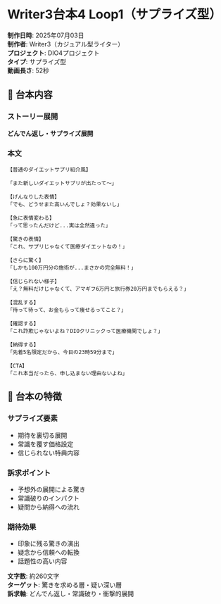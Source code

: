 # Writer3台本4 Loop1（サプライズ型）

**制作日時**: 2025年07月03日  
**制作者**: Writer3（カジュアル型ライター）  
**プロジェクト**: DIO4プロジェクト  
**タイプ**: サプライズ型  
**動画長さ**: 52秒  

## 📱 台本内容

### ストーリー展開
**どんでん返し・サプライズ展開**

### 本文
```
【普通のダイエットサプリ紹介風】

「また新しいダイエットサプリが出たって〜」

【げんなりした表情】
「でも、どうせまた高いんでしょ？効果ないし」

【急に表情変わる】
「って思ったんだけど...実は全然違った」

【驚きの表情】
「これ、サプリじゃなくて医療ダイエットなの！」

【さらに驚く】
「しかも100万円分の施術が...まさかの完全無料！」

【信じられない様子】
「え？無料だけじゃなくて、アマギフ6万円と旅行券20万円までもらえる？」

【混乱する】
「待って待って、お金もらって痩せるってこと？」

【確認する】
「これ詐欺じゃないよね？DIOクリニックって医療機関でしょ？」

【納得する】
「先着5名限定だから、今日の23時59分まで」

【CTA】
「これ本当だったら、申し込まない理由ないよね」
```

## 🎯 台本の特徴

### サプライズ要素
- 期待を裏切る展開
- 常識を覆す価格設定
- 信じられない特典内容

### 訴求ポイント
- 予想外の展開による驚き
- 常識破りのインパクト
- 疑問から納得への流れ

### 期待効果
- 印象に残る驚きの演出
- 疑念から信頼への転換
- 話題性の高い内容

**文字数**: 約260文字  
**ターゲット**: 驚きを求める層・疑い深い層  
**訴求軸**: どんでん返し・常識破り・衝撃的展開